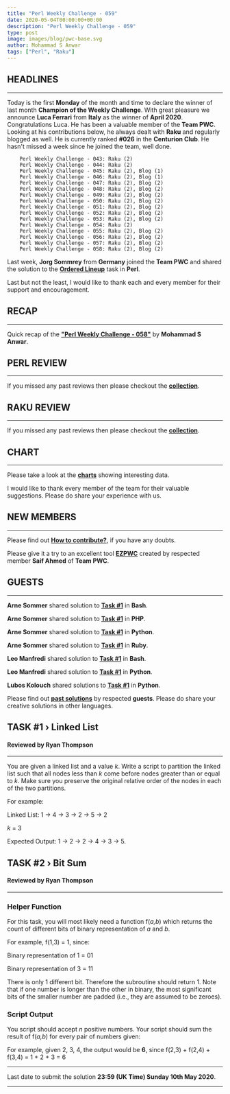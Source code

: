 ```yaml
---
title: "Perl Weekly Challenge - 059"
date: 2020-05-04T00:00:00+00:00
description: "Perl Weekly Challenge - 059"
type: post
image: images/blog/pwc-base.svg
author: Mohammad S Anwar
tags: ["Perl", "Raku"]
---
```


## HEADLINES

***

Today is the first **Monday** of the month and time to declare the winner of last month **Champion of the Weekly Challenge**. With great pleasure we announce **Luca Ferrari** from **Italy** as the winner of **April 2020**. Congratulations Luca. He has been a valuable member of the **Team PWC**. Looking at his contributions below, he always dealt with **Raku** and regularly blogged as well. He is currently ranked **#026** in the **Centurion Club**. He hasn't missed a week since he joined the team, well done.

        Perl Weekly Challenge - 043: Raku (2)
        Perl Weekly Challenge - 044: Raku (2)
        Perl Weekly Challenge - 045: Raku (2), Blog (1)
        Perl Weekly Challenge - 046: Raku (2), Blog (1)
        Perl Weekly Challenge - 047: Raku (2), Blog (2)
        Perl Weekly Challenge - 048: Raku (2), Blog (2)
        Perl Weekly Challenge - 049: Raku (2), Blog (2)
        Perl Weekly Challenge - 050: Raku (2), Blog (2)
        Perl Weekly Challenge - 051: Raku (2), Blog (2)
        Perl Weekly Challenge - 052: Raku (2), Blog (2)
        Perl Weekly Challenge - 053: Raku (2), Blog (2)
        Perl Weekly Challenge - 054: Raku (2)
        Perl Weekly Challenge - 055: Raku (2), Blog (2)
        Perl Weekly Challenge - 056: Raku (2), Blog (2)
        Perl Weekly Challenge - 057: Raku (2), Blog (2)
        Perl Weekly Challenge - 058: Raku (2), Blog (2)

Last week, **Jorg Sommrey** from **Germany** joined the **Team PWC** and shared the solution to the **[Ordered Lineup](https://github.com/manwar/perlweeklychallenge-club/blob/master/challenge-058/jo-37/perl/ch-2.pl)** task in **Perl**.

Last but not the least, I would like to thank each and every member for their support and encouragement.

## RECAP

***

Quick recap of the [**"Perl Weekly Challenge - 058"**](/blog/recap-challenge-058) by **Mohammad S Anwar**.

## PERL REVIEW

***

If you missed any past reviews then please checkout the [**collection**](/p5-reviews).

## RAKU REVIEW

***

If you missed any past reviews then please checkout the [**collection**](/p6-reviews).

## CHART

***

Please take a look at the [**charts**](/chart) showing interesting data.

I would like to thank every member of the team for their valuable suggestions. Please do share your experience with us.

## NEW MEMBERS

***

Please find out [**How to contribute?**](/blog/how-to-contribute), if you have any doubts.

Please give it a try to an excellent tool [**EZPWC**](https://github.com/saiftynet/EZPWC) created by respected member **Saif Ahmed** of **Team PWC**.

## GUESTS

***

**Arne Sommer** shared solution to [**Task #1**](https://github.com/manwar/perlweeklychallenge-club/blob/master/challenge-058/arne-sommer/bash/ch-1.sh) in **Bash**.

**Arne Sommer** shared solution to [**Task #1**](https://github.com/manwar/perlweeklychallenge-club/blob/master/challenge-058/arne-sommer/php/ch-1.php) in **PHP**.

**Arne Sommer** shared solution to [**Task #1**](https://github.com/manwar/perlweeklychallenge-club/blob/master/challenge-058/arne-sommer/python/ch-1.py) in **Python**.

**Arne Sommer** shared solution to [**Task #1**](https://github.com/manwar/perlweeklychallenge-club/blob/master/challenge-058/arne-sommer/ruby/ch-1.rb) in **Ruby**.

**Leo Manfredi** shared solution to [**Task #1**](https://github.com/manwar/perlweeklychallenge-club/blob/master/challenge-058/manfredi/bash/ch-1.sh) in **Bash**.

**Leo Manfredi** shared solution to [**Task #1**](https://github.com/manwar/perlweeklychallenge-club/blob/master/challenge-058/manfredi/python/ch-1.py) in **Python**.

**Lubos Kolouch** shared solutions to [**Task #1**](https://github.com/manwar/perlweeklychallenge-club/blob/master/challenge-058/lubos-kolouch/python/ch-1.py) in **Python**.

Please find out [**past solutions**](/blog/guest-contribution) by respected **guests**. Please do share your creative solutions in other languages.

## TASK #1 › Linked List

#### Reviewed by Ryan Thompson

***

You are given a linked list and a value *k*. Write a script to partition the linked list such that all nodes less than *k* come before nodes greater than or equal to *k*. Make sure you preserve the original relative order of the nodes in each of the two partitions.

For example:

Linked List: 1 → 4 → 3 → 2 → 5 → 2

*k* = 3

Expected Output: 1 → 2 → 2 → 4 → 3 → 5.

## TASK #2 › Bit Sum

#### Reviewed by Ryan Thompson

***

### Helper Function

For this task, you will most likely need a function f(*a,b*) which returns the count of different bits of binary representation of *a* and *b*.

For example, f(1,3) = 1, since:

Binary representation of 1 = 01

Binary representation of 3 = 11

There is only 1 different bit. Therefore the subroutine should return 1. Note that if one number is longer than the other in binary, the most significant bits of the smaller number are padded (i.e., they are assumed to be zeroes).

### Script Output

You script should accept *n* positive numbers. Your script should sum the result of f(*a,b*) for every pair of numbers given:

For example, given 2, 3, 4, the output would be **6**, since f(2,3) + f(2,4) + f(3,4) = 1 + 2 + 3 = 6

***

Last date to submit the solution **23:59 (UK Time) Sunday 10th May 2020**.

***
